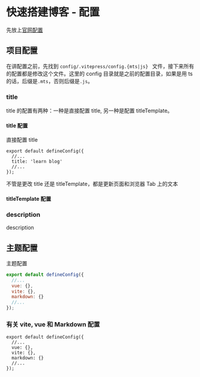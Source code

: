 # 快速搭建博客 - 配置

先放上[官网配置](https://vitepress.dev/reference/site-config)

## 项目配置

在讲配置之前，先找到 `config/.vitepress/config.{mts|js} ` 文件，接下来所有的配置都是修改这个文件。这里的 config 目录就是之前的配置目录，如果是用 ts 的话，后缀是`.mts`，否则后缀是`.js`。

### title

title 的配置有两种：一种是直接配置 title, 另一种是配置 titleTemplate。

#### title 配置

直接配置 title

```js{3}
export default defineConfig({
  //...
  title: 'learn blog'
  //...
});
```

不管是更改 title 还是 titleTemplate，都是更新页面和浏览器 Tab 上的文本

#### titleTemplate 配置

### description

description

## 主题配置

主题配置

```js
export default defineConfig({
  //...
  vue: {},
  vite: {},
  markdown: {}
  //...
});
```

### 有关 vite, vue 和 Markdown 配置

```js{3-5}
export default defineConfig({
  //...
  vue: {},
  vite: {},
  markdown: {}
  //...
});
```

